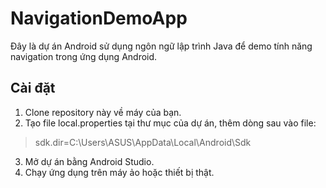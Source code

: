 # NavigationDemoApp

Đây là dự án Android sử dụng ngôn ngữ lập trình Java để demo tính năng navigation trong ứng dụng Android.

## Cài đặt

1. Clone repository này về máy của bạn.
2. Tạo file local.properties tại thư mục của dự án, thêm dòng sau vào file:
> sdk.dir=C\:\\Users\\ASUS\\AppData\\Local\\Android\\Sdk
3. Mở dự án bằng Android Studio.
4. Chạy ứng dụng trên máy ảo hoặc thiết bị thật.
